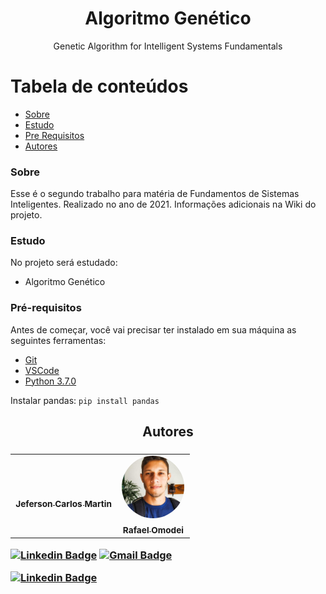 <h1 align="center">Algoritmo Genético</h1>
<p align="center">Genetic Algorithm for Intelligent Systems Fundamentals</p>

Tabela de conteúdos
=================
<!--ts-->
   * [Sobre](#sobre)
   * [Estudo](#estudo)
   * [Pre Requisitos](#pré-requisitos)
   * [Autores](#autores)
<!--te-->

### Sobre

Esse é o segundo trabalho para matéria de Fundamentos de Sistemas Inteligentes. Realizado no ano de 2021.
Informações adicionais na Wiki do projeto.

### Estudo

No projeto será estudado:
- Algoritmo Genético

### Pré-requisitos

Antes de começar, você vai precisar ter instalado em sua máquina as seguintes ferramentas:<br>
- [Git](https://git-scm.com)<br>
- [VSCode](https://code.visualstudio.com/)
- [Python 3.7.0](https://www.python.org/ftp/python/3.7.0/python-3.7.0-amd64.exe)

Instalar pandas:
``pip install pandas``

<h2 align="center">Autores<h3/>

<table align="center">
  <tr>
    <td align="center"><a href="https://github.com/jefersoncmn"><img style="border-radius: 50%;" src="./public/jefersonMartin.jpeg" width="100px;" alt=""/><br/><sub><b>Jeferson Carlos Martin</b></sub></a><br /><a href="https://github.com/jefersoncmn" title="Jeferson Carlos Martin"></a>
    </td>
    <td align="center"><a href="https://github.com/rafaelomodei"><img style="border-radius: 50%;" src="./public/rafaelOmodei.jfif" width="100px;" alt=""/><br/><sub><b>Rafael Omodei</b></sub></a><br /><a href="https://github.com/rafaelomodei" title="Rafael Omodei"></a>
    </td>
</table>
	
[![Linkedin Badge](https://img.shields.io/badge/-Jefersoncmn-blue?style=flat-square&logo=Linkedin&logoColor=white&link=https://www.linkedin.com/in/jefcmn/)](https://www.linkedin.com/in/jefcmn/) 
[![Gmail Badge](https://img.shields.io/badge/-jefersoncmnn@gmail.com-c14438?style=flat-square&logo=Gmail&logoColor=white&link=mailto:jefersoncmnn@gmail.com)](mailto:jefersoncmnn@gmail.com)

[![Linkedin Badge](https://img.shields.io/badge/-Rafael_Omodei-blue?style=flat-square&logo=Linkedin&logoColor=white&link=https://https://www.linkedin.com/in/rafael-geovani-omodei-52919a1a1/)](https://www.linkedin.com/in/rafael-geovani-omodei-52919a1a1/) 
